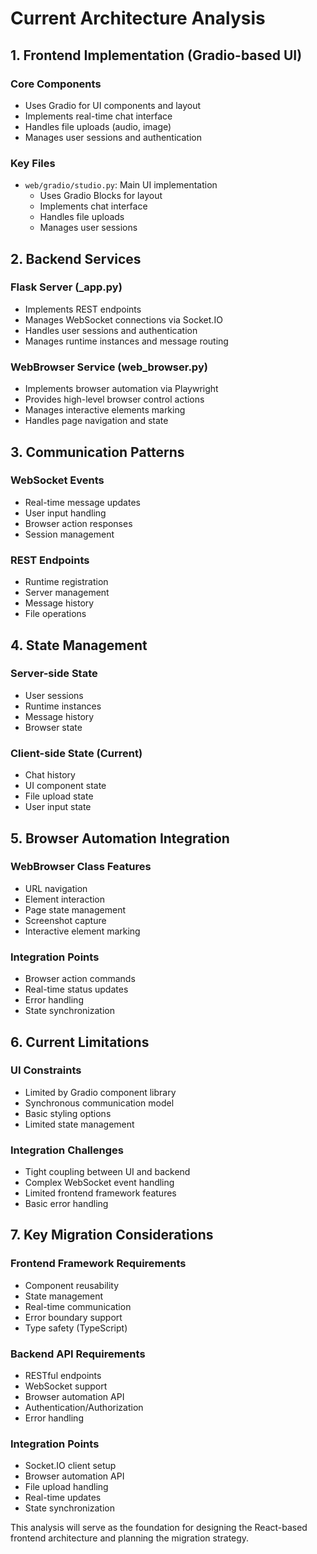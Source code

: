 # Current Architecture Analysis

## 1. Frontend Implementation (Gradio-based UI)

### Core Components
- Uses Gradio for UI components and layout
- Implements real-time chat interface
- Handles file uploads (audio, image)
- Manages user sessions and authentication

### Key Files
- `web/gradio/studio.py`: Main UI implementation
  - Uses Gradio Blocks for layout
  - Implements chat interface
  - Handles file uploads
  - Manages user sessions

## 2. Backend Services

### Flask Server (_app.py)
- Implements REST endpoints
- Manages WebSocket connections via Socket.IO
- Handles user sessions and authentication
- Manages runtime instances and message routing

### WebBrowser Service (web_browser.py)
- Implements browser automation via Playwright
- Provides high-level browser control actions
- Manages interactive elements marking
- Handles page navigation and state

## 3. Communication Patterns

### WebSocket Events
- Real-time message updates
- User input handling
- Browser action responses
- Session management

### REST Endpoints
- Runtime registration
- Server management
- Message history
- File operations

## 4. State Management

### Server-side State
- User sessions
- Runtime instances
- Message history
- Browser state

### Client-side State (Current)
- Chat history
- UI component state
- File upload state
- User input state

## 5. Browser Automation Integration

### WebBrowser Class Features
- URL navigation
- Element interaction
- Page state management
- Screenshot capture
- Interactive element marking

### Integration Points
- Browser action commands
- Real-time status updates
- Error handling
- State synchronization

## 6. Current Limitations

### UI Constraints
- Limited by Gradio component library
- Synchronous communication model
- Basic styling options
- Limited state management

### Integration Challenges
- Tight coupling between UI and backend
- Complex WebSocket event handling
- Limited frontend framework features
- Basic error handling

## 7. Key Migration Considerations

### Frontend Framework Requirements
- Component reusability
- State management
- Real-time communication
- Error boundary support
- Type safety (TypeScript)

### Backend API Requirements
- RESTful endpoints
- WebSocket support
- Browser automation API
- Authentication/Authorization
- Error handling

### Integration Points
- Socket.IO client setup
- Browser automation API
- File upload handling
- Real-time updates
- State synchronization

This analysis will serve as the foundation for designing the React-based frontend architecture and planning the migration strategy.

